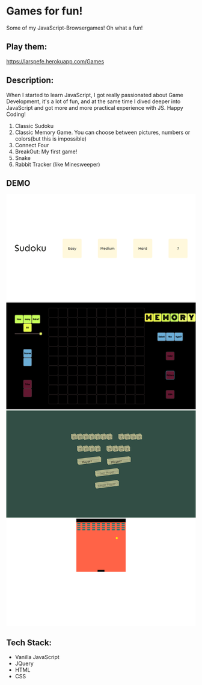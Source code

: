 # Games for fun!

Some of my JavaScript-Browsergames! Oh what a fun!

## Play them:

https://larspefe.herokuapp.com/Games

## Description:

When I started to learn JavaScript, I got really passionated about Game Development,
it's a lot of fun, and at the same time I dived deeper into JavaScript and got
more and more practical experience with JS. Happy Coding!

1. Classic Sudoku
2. Classic Memory Game. You can choose between pictures, numbers or colors(but this is impossible)
3. Connect Four
4. BreakOut: My first game!
5. Snake
6. Rabbit Tracker (like Minesweeper)

## DEMO

![](Sudoku.gif)
![](MemoryGame.gif)
![](ConnectFour.gif)
![](Breakout.gif)

## Tech Stack:

-   Vanilla JavaScript
-   JQuery
-   HTML
-   CSS
